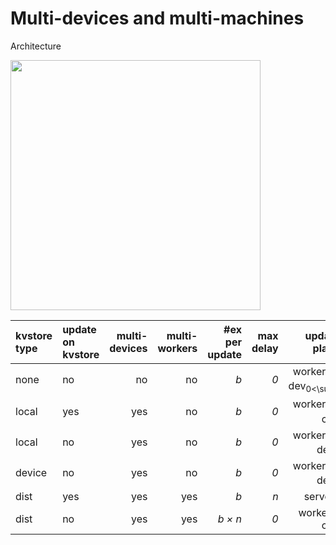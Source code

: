 # Multi-devices and multi-machines

Architecture

<img src=https://raw.githubusercontent.com/dmlc/dmlc.github.io/master/img/mxnet/multi-node/ps_arch.png width=400/>

| kvstore type | update on kvstore | multi-devices | multi-workers | #ex per update | max delay | update place |
| :--- | :--- | ---:| ---:| ---:| ---:| ---:|
| none | no | no | no | *b* | *0* | worker<sub>0</sub>'s dev<sub>0<\sub> |
| local | yes | yes | no | *b* | *0* | worker<sub>0</sub>'s cpu |
| local | no | yes | no | *b* | *0* | worker<sub>0</sub>'s devs |
| device | no | yes | no | *b* | *0* | worker<sub>0</sub>'s devs |
| dist | yes | yes | yes | *b* | *n* | servers |
| dist | no | yes | yes | *b × n* | *0* | workers' cpu |
